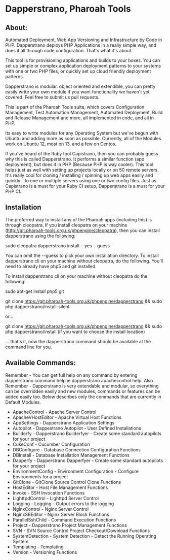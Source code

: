 # Dapperstrano, Pharoah Tools


## About:



Automated Deployment, Web App Versioning and Infrastructure by Code in PHP. Dapperstrano deploys PHP Applications in a
really simple way, and does it all through code configuration. That's what it's about.

This tool is for provisioning applications and builds to your boxes. You can set up simple or complex application
deployment patterns to your systems with one or two PHP files, or quickly set up cloud friendly deployment patterns.

Dapperstrano is modular. object oriented and extendible, you can pretty easily write your own module if you want
functionality we haven't yet covered. Feel free to submit us pull requests.

This is part of the Pharoah Tools suite, which covers Configuration Management, Test Automation Management, Automated
Deployment, Build and Release Management and more, all implemented in code, and all in PHP.

Its easy to write modules for any Operating System but we've begun with Ubuntu and adding more as soon as possible.
Currently, all of the Modules work on Ubuntu 12, most on 13, and a few on Centos.

If you've heard of the Ruby tool Capistrano, then you can probably guess why this is called Dapperstrano. It performs a
similar function (app deployment), but does it in PHP (Because PHP is way cooler). This tool helps just as well with
setting up projects locally or on 50 remote servers. It's really cool for cloning / installing / spinning up web
apps easily and quickly - to one or multiple servers using one or two config files. Just as Capistrano is a must for
your Ruby CI setup, Dapperstrano is a must for your PHP CI.


## Installation

The preferred way to install any of the Pharoah apps (including this) is through cleopatra. If you install cleopatra
on your machine (http://git.pharoah-tools.org.uk/phpengine/cleopatra), then you can install dapperstrano using the following:

sudo cleopatra dapperstrano install --yes --guess

You can omit the --guess to pick your own installation directory. To install dapperstrano cli on your machine
without cleopatra, do the following. You'll need to already have php5 and git installed.

To install dapperstrano cli on your machine without cleopatra do the following:

sudo apt-get install php5 git

git clone https://git.pharoah-tools.org.uk/phpengine/dapperstrano && sudo php dapperstrano/install-silent

or...

git clone https://git.pharoah-tools.org.uk/phpengine/dapperstrano && sudo php dapperstrano/install
(if you want to choose the install location)

... that's it, now the dapperstrano command should be available at the command line for you.


## Available Commands:

Remember - You can get full help on any command by entering dapperstrano command help ie dapperstrano apachecontrol help.
Also Remember - Dapperstrano is very extendable and modular, so everything can be overridden easily and new modules,
commands or features can be added easily too. Below describes only the commands that are currently in Default Modules.

- ApacheControl - Apache Server Control
- ApacheVHostEditor - Apache Virtual Host Functions
- AppSettings - Dapperstrano Application Settings
- Autopilot - Dappestrano Autopilot - User Defined Installations
- Builderfy - Dapperstrano Builderfyer - Create some standard autopilots for your project
- CukeConf - Cucumber Configuration
- DBConfigure - Database Connection Configuration Functions
- DBInstall - Database Installation Management Functions
- Dapperfy - Dapperstrano Dapperfyer - Create some standard autopilots for your project
- EnvironmentConfig - Environment Configuration - Configure Environments for a project
- GitClone - GitClone Source Control Clone Functions
- HostEditor - Host File Management Functions
- Invoke - SSH Invocation Functions
- LighttpdControl - Lighttpd Server Control
- Logging - Logging - Output errors to the logging
- NginxControl - Nginx Server Control
- NginxSBEditor - Nginx Server Block Functions
- ParallelSshChild - Command Execution Functions
- Project - Dapperstrano Project Management Functions
- SVN - SVN Source Control Project Checkout/Download Functions
- SystemDetection - System Detection - Detect the Running Operating System
- Templating - Templating
- Version - Versioning Functions